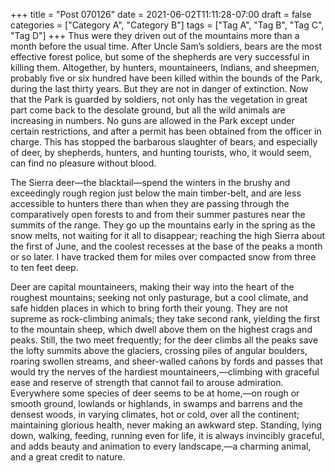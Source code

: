 +++
title = "Post 070126"
date = 2021-06-02T11:11:28-07:00
draft = false
categories = ["Category A", "Category B"]
tags = ["Tag A", "Tag B", "Tag C", "Tag D"]
+++
Thus were they driven out of the mountains more than a month before the usual time. After Uncle Sam’s soldiers, bears are the most effective forest police, but some of the shepherds are very successful in killing them. Altogether, by hunters, mountaineers, Indians, and sheepmen, probably five or six hundred have been killed within the bounds of the Park, during the last thirty years. But they are not in danger of extinction. Now that the Park is guarded by soldiers, not only has the vegetation in great part come back to the desolate ground, but all the wild animals are increasing in numbers. No guns are allowed in the Park except under certain restrictions, and after a permit has been obtained from the officer in charge. This has stopped the barbarous slaughter of bears, and especially of deer, by shepherds, hunters, and hunting tourists, who, it would seem, can find no pleasure without blood.

The Sierra deer—the blacktail—spend the winters in the brushy and exceedingly rough region just below the main timber-belt, and are less accessible to hunters there than when they are passing through the comparatively open forests to and from their summer pastures near the summits of the range. They go up the mountains early in the spring as the snow melts, not waiting for it all to disappear; reaching the high Sierra about the first of June, and the coolest recesses at the base of the peaks a month or so later. I have tracked them for miles over compacted snow from three to ten feet deep.

Deer are capital mountaineers, making their way into the heart of the roughest mountains; seeking not only pasturage, but a cool climate, and safe hidden places in which to bring forth their young. They are not supreme as rock-climbing animals; they take second rank, yielding the first to the mountain sheep, which dwell above them on the highest crags and peaks. Still, the two meet frequently; for the deer climbs all the peaks save the lofty summits above the glaciers, crossing piles of angular boulders, roaring swollen streams, and sheer-walled cañons by fords and passes that would try the nerves of the hardiest mountaineers,—climbing with graceful ease and reserve of strength that cannot fail to arouse admiration. Everywhere some species of deer seems to be at home,—on rough or smooth ground, lowlands or highlands, in swamps and barrens and the densest woods, in varying climates, hot or cold, over all the continent; maintaining glorious health, never making an awkward step. Standing, lying down, walking, feeding, running even for life, it is always invincibly graceful, and adds beauty and animation to every landscape,—a charming animal, and a great credit to nature.
